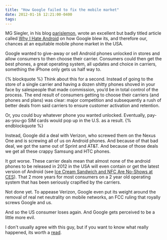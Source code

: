 ```yaml
---
title: "How Google failed to fix the mobile market"
date: 2012-01-16 12:21:00-0400
tags: 
---
```


MG Siegler, in his blog [parislemon](http://parislemon.com), wrote an excellent but badly titled article called [Why I Hate Android](http://parislemon.com/post/15604811641/why-i-hate-android) on how Google blew its, and therefore our, chances at an equitable mobile phone market in the USA.

Google wanted to give-away or sell Android phones unlocked in stores and allow consumers to then choose their carrier. Consumers could then get the best phones, a great operating system, all updates and choice in carriers, something the iPhone only gets us half way to.

{% blockquote %}
Think about this for a second. Instead of going to the store of a single carrier and having a dozen shitty phones shoved in your face by salespeople that made commission, you’d be in total control of the process. The end result of consumers getting to choose their carriers (and phones and plans) was clear: major competition and subsequently a rush of better deals from said carriers to ensure customer activation and retention. 

Or, you could buy whatever phone you wanted unlocked. Eventually, pay-as-you-go SIM cards would pop up in the U.S. as a result.
{% endblockquote %}

Instead, Google did a deal with Verizon, who screwed them on the Nexus One and is screwing all of us on Android phones. And because of that bad deal, we got the same out of Sprint and AT&T. And because of those deals we get all these crappy Samsung and HTC phones. 

It got worse. These carrier deals mean that almost none of the android phones to be released in 2012 in the USA will even contain or get the latest version of Android (see [Ice Cream Sandwich and NFC Are No-Shows at CES](http://www.pcworld.com/article/248121/ice_cream_sandwich_and_nfc_are_noshows_at_ces.html)). That 2 more years for most consumers on a 2 year old operating system that has been seriously crapified by the carriers.

Not done yet. To appease Verizon, Google even put its weight around the removal of real net neutrality on mobile networks, an FCC ruling that royally screws Google and us. 

And so the US consumer loses again. And Google gets perceived to be a little more evil.

I don't usually agree with this guy, but if you want to know what really happened, its worth a [read](http://parislemon.com/post/15604811641/why-i-hate-android).
